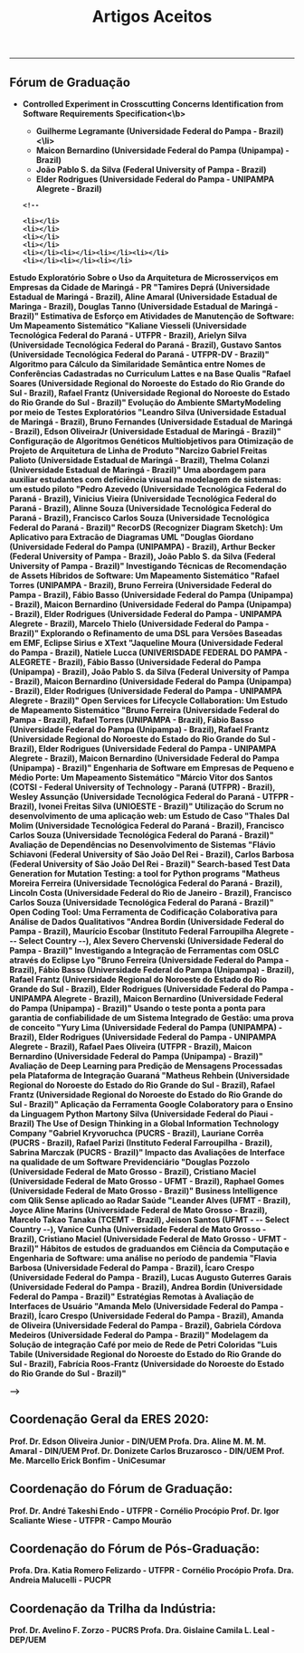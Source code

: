 ﻿---
layout: page-fullwidth
title: "Artigos Aceitos"
#meta_title: "Dúvidas? Entre em contato conosco"
subheadline: ""
#teaser: "Entre em contato conosco pelo e-mail #eres2020.uem@gmail.com"
permalink: "/aceitos/"
header:
   image_fullwidth: banner_eres2020.png
---
<hr>

<h2>Fórum de Graduação</h2>


<ul>
<li><b>Controlled Experiment in Crosscutting Concerns Identification from Software Requirements Specification<\b>
	<ul>
		<li>Guilherme Legramante (Universidade Federal do Pampa - Brazil)<\li>
		<li>Maicon Bernardino (Universidade Federal do Pampa (Unipampa) - Brazil)</li>
		<li>João Pablo S. da Silva (Federal University of Pampa - Brazil)</li>
		<li>Elder Rodrigues (Universidade Federal do Pampa - UNIPAMPA Alegrete - Brazil)</li>		
	</ul>	
	
	<!--
	
	<li></li>
	<li></li>
	<li></li>
	<li></li>
	<li></li><li></li><li></li><li></li>
	<li></li><li></li><li></li>
		

</li>
</ul>
 



Estudo Exploratório Sobre o Uso da Arquitetura de Microsserviços em Empresas da Cidade de Maringá - PR	"Tamires Deprá (Universidade Estadual de Maringá - Brazil),
Aline Amaral (Universidade Estadual de Maringa - Brazil),
Douglas Tanno (Universidade Estadual de Maringá - Brazil)"
Estimativa de Esforço em Atividades de Manutenção de Software: Um Mapeamento Sistemático	"Kaliane Viesseli (Universidade Tecnológica Federal do Paraná - UTFPR - Brazil),
Arielyn Silva (Universidade Tecnológica Federal do Paraná - Brazil),
Gustavo Santos (Universidade Tecnológica Federal do Paraná - UTFPR-DV - Brazil)"
Algoritmo para Cálculo da Similaridade Semântica entre Nomes de Conferências Cadastradas no Curriculum Lattes e na Base Qualis	"Rafael Soares (Universidade Regional do Noroeste do Estado do Rio Grande do Sul - Brazil),
Rafael Frantz (Universidade Regional do Noroeste do Estado do Rio Grande do Sul - Brazil)"
Evolução do Ambiente SMartyModeling por meio de Testes Exploratórios	"Leandro Silva (Universidade Estadual de Maringá - Brazil),
Bruno Fernandes (Universidade Estadual de Maringá - Brazil),
Edson OliveiraJr (Universidade Estadual de Maringá - Brazil)"
Configuração de Algoritmos Genéticos Multiobjetivos para Otimização de Projeto de Arquitetura de Linha de Produto	"Narcizo Gabriel Freitas Palioto (Universidade Estadual de Maringá - Brazil),
Thelma Colanzi (Universidade Estadual de Maringá - Brazil)"
Uma abordagem para auxiliar estudantes com deficiência visual na modelagem de sistemas: um estudo piloto	"Pedro Azevedo (Universidade Tecnológica Federal do Paraná - Brazil),
Vinicius Vieira (Universidade Tecnológica Federal do Paraná - Brazil),
Alinne Souza (Universidade Tecnológica Federal do Paraná - Brazil),
Francisco Carlos Souza (Universidade Tecnológica Federal do Paraná - Brazil)"
RecorDS (Recognizer Diagram Sketch): Um Aplicativo para Extracão de Diagramas UML	"Douglas Giordano (Universidade Federal do Pampa (UNIPAMPA) - Brazil),
Arthur Becker (Federal University of Pampa - Brazil),
João Pablo S. da Silva (Federal University of Pampa - Brazil)"
Investigando Técnicas de Recomendação de Assets Híbridos de Software: Um Mapeamento Sistemático	"Rafael Torres (UNIPAMPA - Brazil),
Bruno Ferreira (Universidade Federal do Pampa - Brazil),
Fábio Basso (Universidade Federal do Pampa (Unipampa) - Brazil),
Maicon Bernardino (Universidade Federal do Pampa (Unipampa) - Brazil),
Elder Rodrigues (Universidade Federal do Pampa - UNIPAMPA Alegrete - Brazil),
Marcelo Thielo (Universidade Federal do Pampa - Brazil)"
Explorando o Refinamento de uma DSL para Versões Baseadas em EMF, Eclipse Sirius e XText	"Jaqueline Moura (Universidade Federal do Pampa - Brazil),
Natiele Lucca (UNIVERISDADE FEDERAL DO PAMPA - ALEGRETE - Brazil),
Fábio Basso (Universidade Federal do Pampa (Unipampa) - Brazil),
João Pablo S. da Silva (Federal University of Pampa - Brazil),
Maicon Bernardino (Universidade Federal do Pampa (Unipampa) - Brazil),
Elder Rodrigues (Universidade Federal do Pampa - UNIPAMPA Alegrete - Brazil)"
Open Services for Lifecycle Collaboration: Um Estudo de Mapeamento Sistemático	"Bruno Ferreira (Universidade Federal do Pampa - Brazil),
Rafael Torres (UNIPAMPA - Brazil),
Fábio Basso (Universidade Federal do Pampa (Unipampa) - Brazil),
Rafael Frantz (Universidade Regional do Noroeste do Estado do Rio Grande do Sul - Brazil),
Elder Rodrigues (Universidade Federal do Pampa - UNIPAMPA Alegrete - Brazil),
Maicon Bernardino (Universidade Federal do Pampa (Unipampa) - Brazil)"
Engenharia de Software em Empresas de Pequeno e Médio Porte: Um Mapeamento Sistemático	"Márcio Vitor dos Santos (COTSI - Federal University of Technology - Paraná (UTFPR) - Brazil),
Wesley Assunção (Universidade Tecnológica Federal do Paraná - UTFPR - Brazil),
Ivonei Freitas Silva (UNIOESTE - Brazil)"
Utilização do Scrum no desenvolvimento de uma aplicação web: um Estudo de Caso	"Thales Dal Molim (Universidade Tecnológica Federal do Paraná - Brazil),
Francisco Carlos Souza (Universidade Tecnológica Federal do Paraná - Brazil)"
Avaliação de Dependências no Desenvolvimento de Sistemas	"Flávio Schiavoni (Federal University of São João Del Rei - Brazil),
Carlos Barbosa (Federal University of São João Del Rei - Brazil)"
Search-based Test Data Generation for Mutation Testing: a tool for Python programs	"Matheus Moreira Ferreira (Universidade Tecnológica Federal do Paraná - Brazil),
Lincoln Costa (Universidade Federal do Rio de Janeiro - Brazil),
Francisco Carlos Souza (Universidade Tecnológica Federal do Paraná - Brazil)"
Open Coding Tool: Uma Ferramenta de Codificação Colaborativa para Análise de Dados Qualitativos	"Andrea Bordin (Universidade Federal do Pampa - Brazil),
Maurício Escobar (Instituto Federal Farroupilha Alegrete - -- Select Country --),
Alex Severo Chervenski (Universidade Federal do Pampa - Brazil)"
Investigando a Integração de Ferramentas com OSLC através do Eclipse Lyo	"Bruno Ferreira (Universidade Federal do Pampa - Brazil),
Fábio Basso (Universidade Federal do Pampa (Unipampa) - Brazil),
Rafael Frantz (Universidade Regional do Noroeste do Estado do Rio Grande do Sul - Brazil),
Elder Rodrigues (Universidade Federal do Pampa - UNIPAMPA Alegrete - Brazil),
Maicon Bernardino (Universidade Federal do Pampa (Unipampa) - Brazil)"
Usando o teste ponta a ponta para garantia de confiabilidade de um Sistema Integrado de Gestão: uma prova de conceito	"Yury Lima (Universidade Federal do Pampa (UNIPAMPA) - Brazil),
Elder Rodrigues (Universidade Federal do Pampa - UNIPAMPA Alegrete - Brazil),
Rafael Paes Oliveira (UTFPR - Brazil),
Maicon Bernardino (Universidade Federal do Pampa (Unipampa) - Brazil)"
Avaliação de Deep Learning para Predição de Mensagens Processadas pela Plataforma de Integração Guaraná	"Matheus Rehbein (Universidade Regional do Noroeste do Estado do Rio Grande do Sul - Brazil),
Rafael Frantz (Universidade Regional do Noroeste do Estado do Rio Grande do Sul - Brazil)"
Aplicação da Ferramenta Google Colaboratory para o Ensino da Linguagem Python	Martony Silva (Universidade Federal do Piaui - Brazil)
The Use of Design Thinking in a Global Information Technology Company	"Gabriel Kryvoruchca (PUCRS - Brazil),
Lauriane Corrêa (PUCRS - Brazil),
Rafael Parizi (Instituto Federal Farroupilha - Brazil),
Sabrina Marczak (PUCRS - Brazil)"
Impacto das Avaliações de Interface na qualidade de um Software Previdenciário	"Douglas Pozzolo (Universidade Federal de Mato Grosso - Brazil),
Cristiano Maciel (Universidade Federal de Mato Grosso - UFMT - Brazil),
Raphael Gomes (Universidade Federal de Mato Grosso - Brazil)"
Business Intelligence com Qlik Sense aplicado ao Radar Saúde	"Leander Alves (UFMT - Brazil),
Joyce Aline Marins (Universidade Federal de Mato Grosso - Brazil),
Marcelo Takao Tanaka (TCEMT - Brazil),
Jeison Santos (UFMT - -- Select Country --),
Vanice Cunha (Universidade Federal de Mato Grosso - Brazil),
Cristiano Maciel (Universidade Federal de Mato Grosso - UFMT - Brazil)"
Hábitos de estudos de graduandos em Ciência da Computação e Engenharia de Software: uma análise no período de pandemia	"Flavia Barbosa (Universidade Federal do Pampa - Brazil),
Ícaro Crespo (Universidade Federal do Pampa - Brazil),
Lucas Augusto Guterres Garais (Universidade Federal do Pampa - Brazil),
Andrea Bordin (Universidade Federal do Pampa - Brazil)"
Estratégias Remotas à Avaliação de Interfaces de Usuário	"Amanda Melo (Universidade Federal do Pampa - Brazil),
Ícaro Crespo (Universidade Federal do Pampa - Brazil),
Amanda de Oliveira (Universidade Federal do Pampa - Brazil),
Gabriela Córdova Medeiros (Universidade Federal do Pampa - Brazil)"
Modelagem da Solução de integração Café por meio de Rede de Petri Coloridas	"Luis Tabile (Universidade Regional do Noroeste do Estado do Rio Grande do Sul - Brazil),
Fabrícia Roos-Frantz (Universidade do Noroeste do Estado do Rio Grande do Sul - Brazil)"


-->
 
<h2>Coordenação Geral da ERES 2020:</h2>
     Prof. Dr. Edson Oliveira Junior - DIN/UEM
     Profa. Dra. Aline M. M. M. Amaral - DIN/UEM
     Prof. Dr. Donizete Carlos Bruzarosco - DIN/UEM
     Prof. Me. Marcello Erick Bonfim - UniCesumar

<h2>Coordenação do Fórum de Graduação:</h2>
     Prof. Dr. André Takeshi Endo - UTFPR - Cornélio Procópio
     Prof. Dr. Igor Scaliante Wiese - UTFPR - Campo Mourão
 
<h2>Coordenação do Fórum de Pós-Graduação:</h2>
     Profa. Dra. Katia Romero Felizardo - UTFPR - Cornélio Procópio
     Profa. Dra. Andreia Malucelli - PUCPR

<h2>Coordenação da Trilha da Indústria:</h2>
     Prof. Dr. Avelino F. Zorzo - PUCRS
     Profa. Dra. Gislaine Camila L. Leal - DEP/UEM



<div class="row t30">	
	<img src="{{ site.urlimg }}promocao_apoio_logos.png" alt="" align="center">
</div><!-- /.row -->
